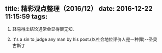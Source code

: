 title: 精彩观点整理（2016/12）
date: 2016-12-22 11:15:59
tags:
---
1. 轻易得出结论通常会显得很无知.  

2. It's a sin to judge any man by his post.(以社会地位评价人是一种罪)--圣奥古斯丁